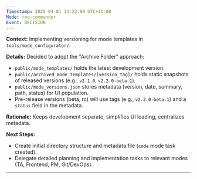 ```yaml
---
Timestamp: 2025-04-01 14:23:00 UTC+11:00 
Mode: roo-commander
Event: DECISION
---
```


**Context:** Implementing versioning for mode templates in `tools/mode_configurator/`.

**Details:**
Decided to adopt the "Archive Folder" approach:
-   `public/mode_templates/` holds the latest development version.
-   `public/archived_mode_templates/[version_tag]/` holds static snapshots of released versions (e.g., `v2.1.0`, `v2.2.0-beta.1`).
-   `public/mode_versions.json` stores metadata (version, date, summary, path, status) for UI population.
-   Pre-release versions (beta, rc) will use tags (e.g., `v2.2.0-beta.1`) and a `status` field in the metadata.

**Rationale:** Keeps development separate, simplifies UI loading, centralizes metadata.

**Next Steps:**
-   Create initial directory structure and metadata file (`code` mode task created).
-   Delegate detailed planning and implementation tasks to relevant modes (TA, Frontend, PM, Git/DevOps).

---